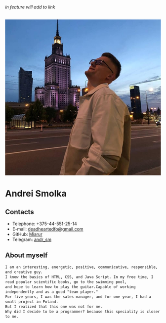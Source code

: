 ###### in feature will add to link 

![Avatar](photo_avatar.jpg)
# Andrei Smolka

## Contacts
  * Telephone: +375-44-551-25-14
  * E-mail: deadheartedfo@gmail.com
  * GitHub: [Miarur](https://github.com/Miarur)
  * Telegram: [andr_sm](https://t.me/andr_sm)  


## About myself
    I am an interesting, energetic, positive, communicative, responsible, and creative guy. 
    I know the basics of HTML, CSS, and Java Script. In my free time, I read popular scientific books, go to the swimming pool, 
    and hope to learn how to play the guitar.Capable of working independently and as a good "team player."
    For five years, I was the sales manager, and for one year, I had a small project in Poland.
    But I realized that this one was not for me. 
    Why did I decide to be a programmer? because this speciality is closer to me.
